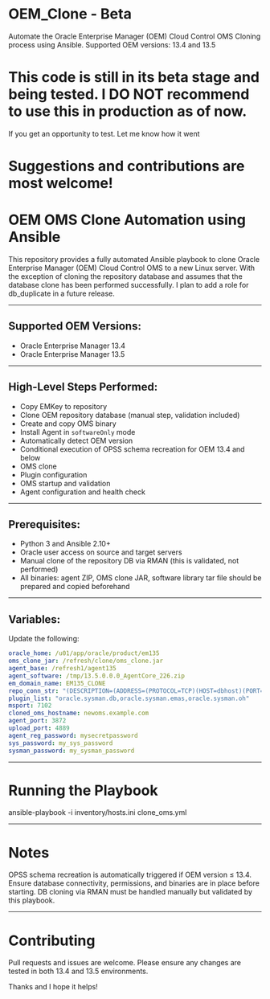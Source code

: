 # OEM_Clone - Beta
Automate the Oracle Enterprise Manager (OEM) Cloud Control OMS Cloning process using Ansible. Supported OEM versions: 13.4 and 13.5

# This code is still in its beta stage and being tested. I DO NOT recommend to use this in production as of now.
If you get an opportunity to test. Let me know how it went

# Suggestions and contributions are most welcome!

# OEM OMS Clone Automation using Ansible

This repository provides a fully automated Ansible playbook to clone Oracle Enterprise Manager (OEM) Cloud Control OMS to a new Linux server. With the exception of cloning the repository database and assumes that the database clone has been performed successfully. I plan to add a role for db_duplicate in a future release. 

---

## Supported OEM Versions:
- Oracle Enterprise Manager 13.4
- Oracle Enterprise Manager 13.5

---

## High-Level Steps Performed:
- Copy EMKey to repository
- Clone OEM repository database (manual step, validation included)
- Create and copy OMS binary
- Install Agent in `softwareOnly` mode
- Automatically detect OEM version
- Conditional execution of OPSS schema recreation for OEM 13.4 and below
- OMS clone
- Plugin configuration
- OMS startup and validation
- Agent configuration and health check

---

## Prerequisites:

- Python 3 and Ansible 2.10+
- Oracle user access on source and target servers
- Manual clone of the repository DB via RMAN (this is validated, not performed)
- All binaries: agent ZIP, OMS clone JAR, software library tar file should be prepared and copied beforehand

---

## Variables:

Update the following:
```yaml
oracle_home: /u01/app/oracle/product/em135
oms_clone_jar: /refresh/clone/oms_clone.jar
agent_base: /refresh1/agent135
agent_software: /tmp/13.5.0.0.0_AgentCore_226.zip
em_domain_name: EM135_CLONE
repo_conn_str: "(DESCRIPTION=(ADDRESS=(PROTOCOL=TCP)(HOST=dbhost)(PORT=1521))(CONNECT_DATA=(SID=EMREP)))"
plugin_list: "oracle.sysman.db,oracle.sysman.emas,oracle.sysman.oh"
msport: 7102
cloned_oms_hostname: newoms.example.com
agent_port: 3872
upload_port: 4889
agent_reg_password: mysecretpassword
sys_password: my_sys_password
sysman_password: my_sysman_password
```
---
# Running the Playbook

ansible-playbook -i inventory/hosts.ini clone_oms.yml

---
# Notes

OPSS schema recreation is automatically triggered if OEM version ≤ 13.4.
Ensure database connectivity, permissions, and binaries are in place before starting.
DB cloning via RMAN must be handled manually but validated by this playbook.

---
# Contributing
Pull requests and issues are welcome. Please ensure any changes are tested in both 13.4 and 13.5 environments.

Thanks and I hope it helps!
